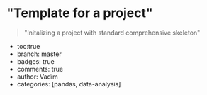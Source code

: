 # "Template for a project"
> "Initalizing a project with standard comprehensive skeleton"

- toc:true
- branch: master
- badges: true
- comments: true
- author: Vadim 
- categories: [pandas, data-analysis]

